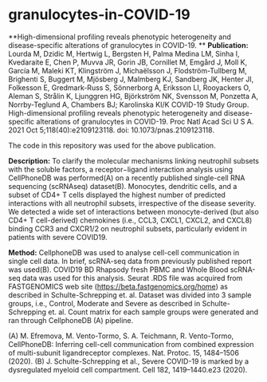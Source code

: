 # granulocytes-in-COVID-19
**High-dimensional profiling reveals phenotypic heterogeneity and disease-specific alterations of granulocytes in COVID-19.
**
**Publication:** Lourda M, Dzidic M, Hertwig L, Bergsten H, Palma Medina LM, Sinha I, Kvedaraite E, Chen P, Muvva JR, Gorin JB, Cornillet M, Emgård J, Moll K, García M, Maleki KT, Klingström J, Michaëlsson J, Flodström-Tullberg M, Brighenti S, Buggert M, Mjösberg J, Malmberg KJ, Sandberg JK, Henter JI, Folkesson E, Gredmark-Russ S, Sönnerborg A, Eriksson LI, Rooyackers O, Aleman S, Strålin K, Ljunggren HG, Björkström NK, Svensson M, Ponzetta A, Norrby-Teglund A, Chambers BJ; Karolinska KI/K COVID-19 Study Group. High-dimensional profiling reveals phenotypic heterogeneity and disease-specific alterations of granulocytes in COVID-19. Proc Natl Acad Sci U S A. 2021 Oct 5;118(40):e2109123118. doi: 10.1073/pnas.2109123118.

The code in this repository was used for the above publication.  

**Description:** To clarify the molecular mechanisms linking neutrophil subsets with the soluble factors, a receptor−ligand interaction analysis using CellPhoneDB was performed(A) on a recently published single-cell RNA sequencing (scRNAseq) dataset(B). Monocytes, dendritic cells, and a subset of CD4+ T cells displayed the highest number of predicted interactions with all neutrophil subsets, irrespective of the disease severity. We detected a wide set of interactions between monocyte-derived (but also CD4+ T cell-derived) chemokines (i.e., CCL3, CXCL1, CXCL2, and CXCL8) binding CCR3 and CXCR1/2 on neutrophil subsets, particularly evident in patients with severe COVID19.

**Method:** CellphoneDB was used to analyse cell-cell communication in single cell data. In brief, scRNA-seq data from previously published report was used(B). COVID19 BD Rhapsody fresh PBMC and Whole Blood scRNA-seq data was used for this analysis.  Seurat .RDS file was acquired from FASTGENOMICS web site (https://beta.fastgenomics.org/home) as described in Schulte-Schrepping et. al. Dataset was divided into 3 sample groups, i.e., Control, Moderate and Severe as described in Schulte-Schrepping et. al.  Count matrix for each sample groups were generated and ran through CellphoneDB (A) pipeline.

(A) M. Efremova, M. Vento-Tormo, S. A. Teichmann, R. Vento-Tormo, CellPhoneDB: Inferring cell-cell communication from combined expression of multi-subunit ligandreceptor complexes. Nat. Protoc. 15, 1484–1506 (2020).
(B) J. Schulte-Schrepping et al., Severe COVID-19 is marked by a dysregulated myeloid cell compartment. Cell 182, 1419–1440.e23 (2020).
